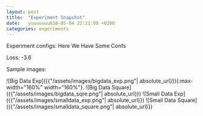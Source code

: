 ```yaml
---
layout: post
title:  "Experiment Snapshot"
date:   yuuuuuuu018-05-04 22:21:08 +0200
categories: experiments
---
```

Experiment configs: 
Here
We
Have
Some
Confs

Loss: -3.6

Sample images:

![Big Data Exp]({{"/assets/images/bigdata_exp.png"| absolute_url}}){:max-width="160%" width="160%"}.
![Big Data Square]({{"/assets/images/bigdata_sqre.png"| absolute_url}})
![Small Data Exp]({{"/assets/images/smalldata_exp.png"| absolute_url}})
![Small Data Square]({{"/assets/images/smalldata_square.png"| absolute_url}})